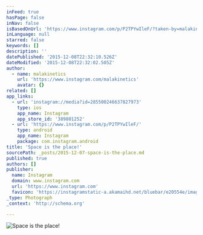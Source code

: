 ```yaml
---
inFeed: true
hasPage: false
inNav: false
isBasedOnUrl: 'https://www.instagram.com/p/P2TPYwIleF/?taken-by=malakinetics'
inLanguage: null
starred: false
keywords: []
description: ''
datePublished: '2015-12-08T22:32:10.526Z'
dateModified: '2015-12-08T22:32:02.505Z'
author:
  - name: malakinetics
    url: 'https://www.instagram.com/malakinetics'
    avatar: {}
related: []
app_links:
  - url: 'instagram://media?id=285500246637827973'
    type: ios
    app_name: Instagram
    app_store_id: '389801252'
  - url: 'https://www.instagram.com/p/P2TPYwIleF/'
    type: android
    app_name: Instagram
    package: com.instagram.android
title: 'Space is the place!'
sourcePath: _posts/2015-12-07-space-is-the-place.md
published: true
authors: []
publisher:
  name: Instagram
  domain: www.instagram.com
  url: 'https://www.instagram.com'
  favicon: 'https://instagramstatic-a.akamaihd.net/bluebar/e20554e/images/ico/favicon.ico'
_type: Photograph
_context: 'http://schema.org'

---
```

![Space is the place!](https://s3-us-west-2.amazonaws.com/the-grid-img/p/cc30756b6e1f06b1a91e6948fc90a4ec53500731.jpg)